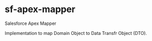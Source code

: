 # sf-apex-mapper
Salesforce Apex Mapper

Implementation to map Domain Object to Data Transfr Object (DTO).
